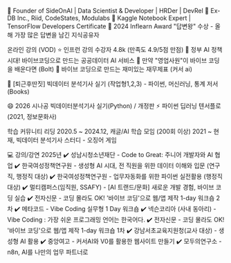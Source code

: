 📌 Founder of SideOnAI | Data Scientist & Developer | HRDer | DevRel
📌 Ex- DB Inc., Riid, CodeStates, Modulabs
📌 Kaggle Notebook Expert | TensorFlow Developers Certificate
📌 2024 Inflearn Award "답변왕" 수상 - 올해 가장 많은 답변을 남긴 지식공유자

온라인 강의 (VOD)
⭐ 인프런 강의 수강자 4.8k (만족도 4.9/5점 만점)
👯 정부 AI 정책 시대! 바이브코딩으로 만드는 공공데이터 AI 서비스
🌱 만약 "영업사원"이 바이브 코딩을 배운다면 (Bolt)
👯 바이브 코딩으로 만드는 재미있는 재무제표 (커서 ai)

🤔 [퇴근후딴짓] 빅데이터 분석기사 실기 (작업형1,2,3) - 파이썬, 머신러닝, 통계
저서 (Books)

😄 2026 시나공 빅데이터분석기사 실기(Python) / 개정판
⚡ 파이썬 딥러닝 텐서플로(2021, 정보문화사)

학습 커뮤니티 리딩
2020.5 ~ 2024.12, 캐글/AI 학습 모임 (200회 이상)
2021 ~ 현재, 빅데이터 분석기사 스터디 - 오징어 게임


💻 강의/강연
2025년
✔️ 성남시청소년재단 - Code to Great: 주니어 개발자와 AI 협업
✔️ 한국여성정책연구원 - 생성형 AI 시대, 전 직원을 위한 데이터 이해와 입문 (연구직, 행정직 대상)
✔️ 한국여성정책연구원 - 업무자동화를 위한 파이썬 실전활용 (행정직 대상)
✔️ 멀티캠퍼스(임직원, SSAFY) - [AI 트랜드/문화] 새로운 개발 경험, 바이브 코딩 실습
✔️ 전자신문 - 코딩 몰라도 OK! '바이브 코딩'으로 웹/앱 제작 1-day 워크숍 2차
✔️ 메타코드 - Vibe Coding 실무형 1 Day 워크숍
✔️ 넥슨코리아 (사내 동아리) - Vibe Coding : 가장 쉬운 프로그래밍 언어는 한국어다.
✔️ 전자신문 - 코딩 몰라도 OK! '바이브 코딩'으로 웹/앱 제작 1-day 워크숍 1차
✔️ 강남서초교육지원청(교사 대상) - 생성형 AI 활용
✔️ 중앙여고 - 커서AI와 V0를 활용한 웹사이트 만들기
✔️ 모두의연구소 - n8n, AI를 나만의 업무 파트너로